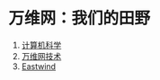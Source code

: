 # 万维网：我们的田野

1. [计算机科学](./computer-science/README.md)
2. [万维网技术](./web-technology/README.md)
3. [Eastwind](./eastwind/README.md)
